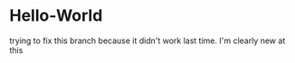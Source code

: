 # Hello-World

trying to fix this branch because it didn't work last time. 
I'm clearly new at this
